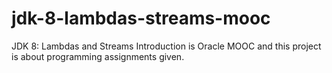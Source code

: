 # jdk-8-lambdas-streams-mooc

JDK 8: Lambdas and Streams Introduction is Oracle MOOC and this project is about programming assignments given. 

